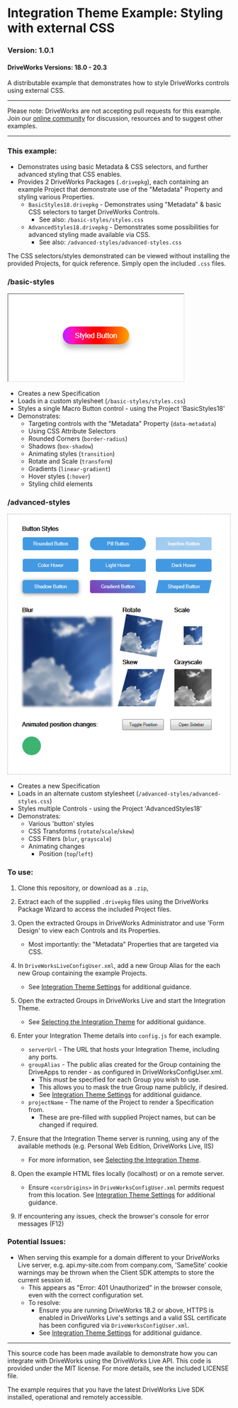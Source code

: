 # Integration Theme Example: Styling with external CSS
### Version: 1.0.1
#### DriveWorks Versions: 18.0 - 20.3

A distributable example that demonstrates how to style DriveWorks controls using external CSS.

---

Please note: DriveWorks are not accepting pull requests for this example.  
Join our [online community](https://my.driveworks.co.uk) for discussion, resources and to suggest other examples.

---

### This example:
- Demonstrates using basic Metadata & CSS selectors, and further advanced styling that CSS enables.
- Provides 2 DriveWorks Packages (`.drivepkg`), each containing an example Project that demonstrate use of the "Metadata" Property and styling various Properties.
    - `BasicStyles18.drivepkg` - Demonstrates using "Metadata" & basic CSS selectors to target DriveWorks Controls.
      - See also: `/basic-styles/styles.css`
    - `AdvancedStyles18.drivepkg` - Demonstrates some possibilities for advanced styling made available via CSS.
      - See also: `/advanced-styles/advanced-styles.css`

The CSS selectors/styles demonstrated can be viewed without installing the provided Projects, for quick reference. Simply open the included `.css` files.

### /basic-styles

![Basic Example](/images/basic.png)

- Creates a new Specification
- Loads in a custom stylesheet (`/basic-styles/styles.css`)
- Styles a single Macro Button control - using the Project 'BasicStyles18'
- Demonstrates:
    - Targeting controls with the "Metadata" Property (`data-metadata`)
    - Using CSS Attribute Selectors
    - Rounded Corners (`border-radius`)
    - Shadows (`box-shadow`)
    - Animating styles (`transition`)
    - Rotate and Scale (`transform`)
    - Gradients (`linear-gradient`)
    - Hover styles (`:hover`)
    - Styling child elements

### /advanced-styles

![Advanced Example](/images/advanced.png)

- Creates a new Specification
- Loads in an alternate custom stylesheet (`/advanced-styles/advanced-styles.css`)
- Styles multiple Controls - using the Project 'AdvancedStyles18'
- Demonstrates:
    - Various 'button' styles
    - CSS Transforms (`rotate`/`scale`/`skew`)
    - CSS Filters (`blur`, `grayscale`)
    - Animating changes
        - Position (`top`/`left`)

### To use:
1. Clone this repository, or download as a `.zip`,

2. Extract each of the supplied `.drivepkg` files using the DriveWorks Package Wizard to access the included Project files.

3. Open the extracted Groups in DriveWorks Administrator and use 'Form Design' to view each Controls and its Properties.
    * Most importantly: the "Metadata" Properties that are targeted via CSS.

4. In `DriveWorksLiveConfigUser.xml`, add a new Group Alias for the each new Group containing the example Projects.
    * See [Integration Theme Settings](https://docs.driveworkspro.com/Topic/IntegrationThemeSettings) for additional guidance.

5. Open the extracted Groups in DriveWorks Live and start the Integration Theme.
    * See [Selecting the Integration Theme](https://docs.driveworkspro.com/Topic/IntegrationThemeSelect) for additional guidance.

6. Enter your Integration Theme details into `config.js` for each example.
    * `serverUrl` - The URL that hosts your Integration Theme, including any ports.
    * `groupAlias` - The public alias created for the Group containing the DriveApps to render - as configured in DriveWorksConfigUser.xml.
        * This *must* be specified for each Group you wish to use.
        * This allows you to mask the true Group name publicly, if desired.
        * See [Integration Theme Settings](https://docs.driveworkspro.com/Topic/IntegrationThemeSettings) for additional guidance.
    * `projectName` - The name of the Project to render a Specification from.
        * These are pre-filled with supplied Project names, but can be changed if required.

7. Ensure that the Integration Theme server is running, using any of the available methods (e.g. Personal Web Edition, DriveWorks Live, IIS)
    * For more information, see [Selecting the Integration Theme](https://docs.driveworkspro.com/Topic/IntegrationThemeSelect).

8. Open the example HTML files locally (localhost) or on a remote server.
    * Ensure `<corsOrigins>` in `DriveWorksConfigUser.xml` permits request from this location.
    See [Integration Theme Settings](https://docs.driveworkspro.com/Topic/IntegrationThemeSettings) for additional guidance.

9. If encountering any issues, check the browser's console for error messages (F12)

### Potential Issues:
* When serving this example for a domain different to your DriveWorks Live server, e.g. api.my-site.com from company.com, 'SameSite' cookie warnings may be thrown when the Client SDK attempts to store the current session id.
    * This appears as "Error: 401 Unauthorized" in the browser console, even with the correct configuration set. 
    * To resolve:
        * Ensure you are running DriveWorks 18.2 or above, HTTPS is enabled in DriveWorks Live's settings and a valid SSL certificate has been configured via `DriveWorksConfigUser.xml`.
        * See [Integration Theme Settings](https://docs.driveworkspro.com/Topic/IntegrationThemeSettings) for additional guidance.

---

This source code has been made available to demonstrate how you can integrate with DriveWorks using the DriveWorks Live API.
This code is provided under the MIT license. For more details, see the included LICENSE file.

The example requires that you have the latest DriveWorks Live SDK installed, operational and remotely accessible.
